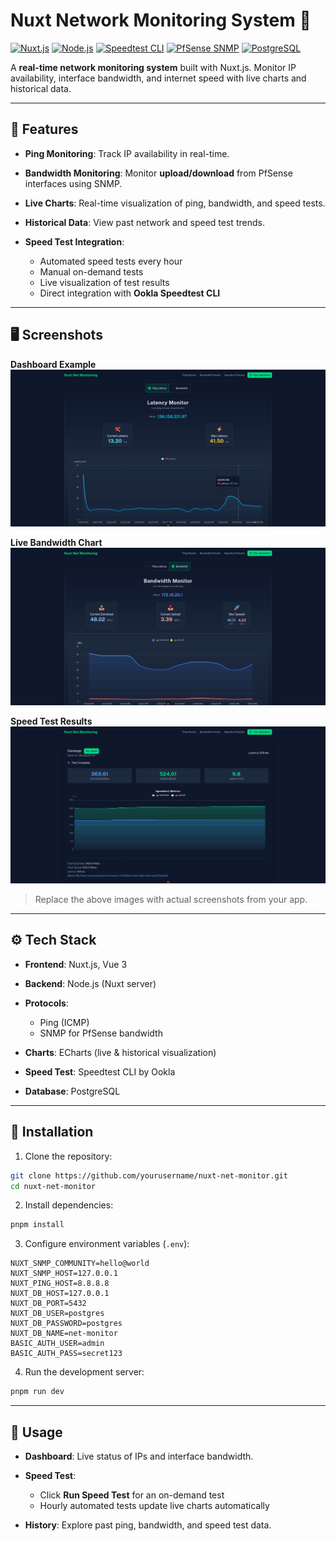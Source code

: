 # Nuxt Network Monitoring System 🚀

[![Nuxt.js](https://img.shields.io/badge/Nuxt.js-013220?style=flat\&logo=nuxt.js\&logoColor=white)](https://nuxt.com/)
[![Node.js](https://img.shields.io/badge/Node.js-339933?style=flat\&logo=node.js\&logoColor=white)](https://nodejs.org/)
[![Speedtest CLI](https://img.shields.io/badge/Speedtest-CLI-orange?style=flat\&logo=ookla)](https://www.speedtest.net/apps/cli)
[![PfSense SNMP](https://img.shields.io/badge/PfSense-SNMP-blue?style=flat\&logo=pfSense)](https://www.pfsense.org/)
[![PostgreSQL](https://img.shields.io/badge/PostgreSQL-336791?style=flat\&logo=postgresql\&logoColor=white)](https://www.postgresql.org/)

A **real-time network monitoring system** built with Nuxt.js. Monitor IP availability, interface bandwidth, and internet speed with live charts and historical data.

---

## 🎯 Features

* **Ping Monitoring**: Track IP availability in real-time.
* **Bandwidth Monitoring**: Monitor **upload/download** from PfSense interfaces using SNMP.
* **Live Charts**: Real-time visualization of ping, bandwidth, and speed tests.
* **Historical Data**: View past network and speed test trends.
* **Speed Test Integration**:

  * Automated speed tests every hour
  * Manual on-demand tests
  * Live visualization of test results
  * Direct integration with **Ookla Speedtest CLI**

---

## 🖥️ Screenshots

**Dashboard Example**
![Dashboard Screenshot](./screenshots/dashboard.png)

**Live Bandwidth Chart**
![Bandwidth Chart](./screenshots/bandwidth.png)

**Speed Test Results**
![Speed Test Chart](./screenshots/speedtest.png)

> Replace the above images with actual screenshots from your app.

---

## ⚙️ Tech Stack

* **Frontend**: Nuxt.js, Vue 3
* **Backend**: Node.js (Nuxt server)
* **Protocols**:

  * Ping (ICMP)
  * SNMP for PfSense bandwidth
* **Charts**: ECharts (live & historical visualization)
* **Speed Test**: Speedtest CLI by Ookla
* **Database**: PostgreSQL

---

## 🚀 Installation

1. Clone the repository:

```bash
git clone https://github.com/yourusername/nuxt-net-monitor.git
cd nuxt-net-monitor
```

2. Install dependencies:

```bash
pnpm install
```

3. Configure environment variables (`.env`):

```env
NUXT_SNMP_COMMUNITY=hello@world
NUXT_SNMP_HOST=127.0.0.1
NUXT_PING_HOST=8.8.8.8
NUXT_DB_HOST=127.0.0.1
NUXT_DB_PORT=5432
NUXT_DB_USER=postgres
NUXT_DB_PASSWORD=postgres
NUXT_DB_NAME=net-monitor
BASIC_AUTH_USER=admin
BASIC_AUTH_PASS=secret123
```

4. Run the development server:

```bash
pnpm run dev
```

---

## 📝 Usage

* **Dashboard**: Live status of IPs and interface bandwidth.
* **Speed Test**:

  * Click **Run Speed Test** for an on-demand test
  * Hourly automated tests update live charts automatically
* **History**: Explore past ping, bandwidth, and speed test data.

